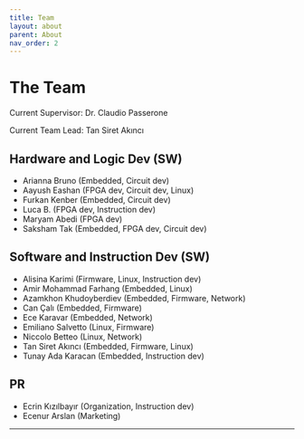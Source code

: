 ```yaml
---
title: Team
layout: about
parent: About
nav_order: 2
---
```

# The Team

Current Supervisor: Dr. Claudio Passerone

Current Team Lead: Tan Siret Akıncı

## Hardware and Logic Dev (SW)
- Arianna Bruno (Embedded, Circuit dev)
- Aayush Eashan (FPGA dev, Circuit dev, Linux)
- Furkan Kenber (Embedded, Circuit dev)
- Luca B. (FPGA dev, Instruction dev)
- Maryam Abedi (FPGA dev)
- Saksham Tak (Embedded, FPGA dev, Circuit dev)

## Software and Instruction Dev (SW)
- Alisina Karimi (Firmware, Linux, Instruction dev)
- Amir Mohammad Farhang (Embedded, Linux)
- Azamkhon Khudoyberdiev (Embedded, Firmware, Network)
- Can Çalı (Embedded, Firmware)
- Ece Karavar (Embedded, Network)
- Emiliano Salvetto (Linux, Firmware)
- Niccolo Betteo (Linux, Network)
- Tan Siret Akıncı (Embedded, Firmware, Linux)
- Tunay Ada Karacan (Embedded, Instruction dev)

## PR
- Ecrin Kızılbayır (Organization, Instruction dev)
- Ecenur Arslan (Marketing)

----

[^1]: [It can take up to 10 minutes for changes to your site to publish after you push the changes to GitHub](https://docs.github.com/en/pages/setting-up-a-github-pages-site-with-jekyll/creating-a-github-pages-site-with-jekyll#creating-your-site).

[Just the Docs]: https://just-the-docs.github.io/just-the-docs/
[GitHub Pages]: https://docs.github.com/en/pages
[README]: https://github.com/just-the-docs/just-the-docs-template/blob/main/README.md
[Jekyll]: https://jekyllrb.com
[GitHub Pages / Actions workflow]: https://github.blog/changelog/2022-07-27-github-pages-custom-github-actions-workflows-beta/
[use this template]: https://github.com/just-the-docs/just-the-docs-template/generate
